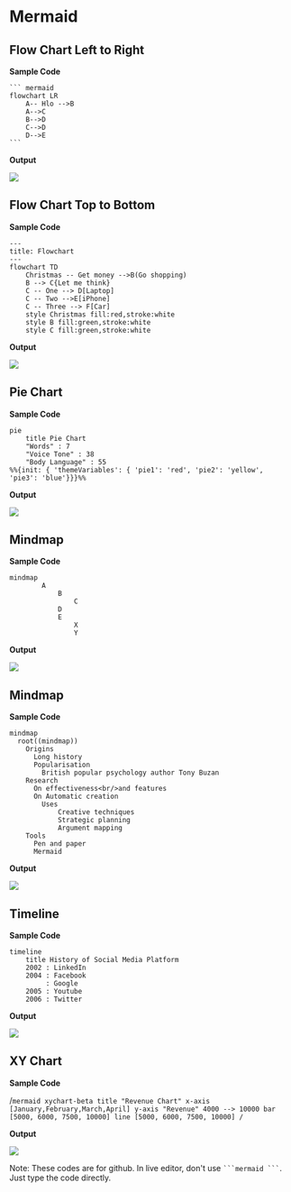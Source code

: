 # Mermaid

## Flow Chart Left to Right

**Sample Code**
````
``` mermaid
flowchart LR
    A-- Hlo -->B
    A-->C
    B-->D
    C-->D
    D-->E 
```
````

**Output**

![](mermaid1.png)

## Flow Chart Top to Bottom

**Sample Code**

```mermaid
---
title: Flowchart
---
flowchart TD
    Christmas -- Get money -->B(Go shopping)
    B --> C{Let me think}
    C -- One --> D[Laptop] 
    C -- Two -->E[iPhone]
    C -- Three --> F[Car]
    style Christmas fill:red,stroke:white
    style B fill:green,stroke:white
    style C fill:green,stroke:white
```

**Output**

![](mermaid2.png)

## Pie Chart

**Sample Code**

``` mermaid
pie 
    title Pie Chart
    "Words" : 7
    "Voice Tone" : 38
    "Body Language" : 55
%%{init: { 'themeVariables': { 'pie1': 'red', 'pie2': 'yellow', 'pie3': 'blue'}}}%%   
```

**Output**

![](mermaid3.png)

## Mindmap

**Sample Code**

``` mermaid
mindmap
        A
            B
                C
            D
            E
                X
                Y
```

**Output**

![](mermaid4.png)

## Mindmap

**Sample Code**

``` mermaid
mindmap
  root((mindmap))
    Origins
      Long history
      Popularisation
        British popular psychology author Tony Buzan
    Research
      On effectiveness<br/>and features
      On Automatic creation
        Uses
            Creative techniques
            Strategic planning
            Argument mapping
    Tools
      Pen and paper
      Mermaid
```

**Output**

![](mermaid5.png)

## Timeline

**Sample Code**

```mermaid
timeline
    title History of Social Media Platform
    2002 : LinkedIn
    2004 : Facebook
         : Google
    2005 : Youtube
    2006 : Twitter
```

**Output**

![](mermaid6.png)

## XY Chart 

**Sample Code**

/```mermaid
xychart-beta
    title "Revenue Chart"
    x-axis [January,February,March,April]
    y-axis "Revenue" 4000 --> 10000
    bar [5000, 6000, 7500, 10000]
    line [5000, 6000, 7500, 10000]
/```

**Output**

![](mermaid7.png)

Note: These codes are for github. In live editor, don't use ```` ```mermaid ``` ````. Just type the code directly.


